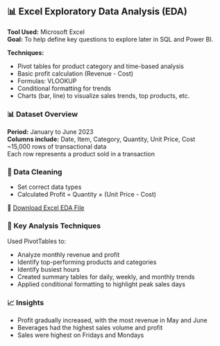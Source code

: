 ## 📊 Excel Exploratory Data Analysis (EDA)

**Tool Used:** Microsoft Excel</br>
**Goal:** To help define key questions to explore later in SQL and Power BI.

**Techniques:**

- Pivot tables for product category and time-based analysis</br>
- Basic profit calculation (Revenue - Cost)</br>
- Formulas: VLOOKUP</br>
- Conditional formatting for trends</br>
- Charts (bar, line) to visualize sales trends, top products, etc.</br>

### 📊 Dataset Overview

**Period:** January to June 2023</br>
**Columns include:** Date, Item, Category, Quantity, Unit Price, Cost</br>
~15,000 rows of transactional data</br>
Each row represents a product sold in a transaction</br>

### 🧹 Data Cleaning

- Set correct data types
- Calculated Profit = Quantity × (Unit Price - Cost)


📎 [Download Excel EDA File](https://github.com/bogitoth5/PortfolioProjects/blob/main/Maven%20Roasters/files/Coffee%20Shop%20Sales_project.xlsx)



### 🧠 Key Analysis Techniques

Used PivotTables to:

- Analyze monthly revenue and profit</br>
- Identify top-performing products and categories</br>
- Identify busiest hours</br>
- Created summary tables for daily, weekly, and monthly trends</br>
- Applied conditional formatting to highlight peak sales days

### 📈 Insights
- Profit gradually increased, with the most revenue in May and June
- Beverages had the highest sales volume and profit
- Sales were highest on Fridays and Mondays
